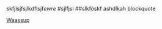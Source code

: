skfjlsjfsjlkdflsjf*ewre*
#sjlfjsl
##slkföskf
ashdlkah
blockquote

[Waassup](https://github.com/Katri96/otm2016/blob/master/dokumentointi/kaytto-ohje.md)
